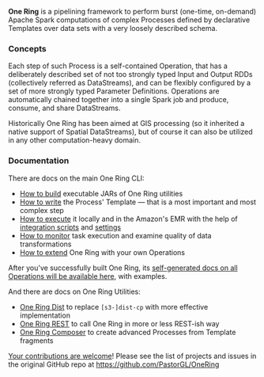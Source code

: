 **One Ring** is a pipelining framework to perform burst (one-time, on-demand) Apache Spark computations of complex Processes defined by declarative Templates over data sets with a very loosely described schema.
 
### Concepts

Each step of such Process is a self-contained Operation, that has a deliberately described set of not too strongly typed Input and Output RDDs (collectively referred as DataStreams), and can be flexibly configured by a set of more strongly typed Parameter Definitions. Operations are automatically chained together into a single Spark job and produce, consume, and share DataStreams.

Historically One Ring has been aimed at GIS processing (so it inherited a native support of Spatial DataStreams), but of course it can also be utilized in any other computation-heavy domain.

### Documentation

There are docs on the main One Ring CLI:
* [How to build](BUILD.md) executable JARs of One Ring utilities
* [How to write](CONFIGURE.md) the Process' Template — that is a most important and most complex step
* [How to execute](EXECUTE.md) it locally and in the Amazon's EMR with the help of [integration scripts](https://github.com/PastorGL/one-ring-emr) and [settings](https://github.com/PastorGL/one-ring-emr-settings)
* [How to monitor](MONITOR.md) task execution and examine quality of data transformations
* [How to extend](EXTEND.md) One Ring with your own Operations

After you've successfully built One Ring, its [self-generated docs on all Operations will be available here](REST/docs/index.md), with examples.

And there are docs on One Ring Utilities:
* [One Ring Dist](DIST.md) to replace `[s3-]dist-cp` with more effective implementation
* [One Ring REST](REST.md) to call One Ring in more or less REST-ish way
* [One Ring Composer](COMPOSE.md) to create advanced Processes from Template fragments

[Your contributions are welcome](CONTRIBUTE.md)! Please see the list of projects and issues in the original GitHub repo at https://github.com/PastorGL/OneRing
